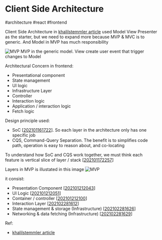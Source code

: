 # Client Side Architecture
#architecture #react #frontend

Client Side Architecture in [khalilstemmler article](https://khalilstemmler.com/articles/client-side-architecture) used Model View Presenter as the starter, but we need to expand more because MVP & MVC is to generic. And Model in MVP has much responsibility

![MVP](../../assets/img/model-view-presenter-simple.png)
MVP in the generic model. View create user event that trigger changes to Model

Architectural Concern in frontend:
- Presentational component
- State management
- UI logic
- Infrastructure Layer
- Controller
- Interaction logic
- Application / interaction logic
- Fetch logic

Design principle used:
* SoC [[202101161722]]. So each layer in the architecture only has one specific job
* CQS, Command-Query Separation. The benefit is to simplifies code path, operation is easy to reason about, and co-locating

To understand how SoC and CQS work together, we must think each feature is vertical slice of layer / stack [[202101172257]]

Layers in MVP is illustated in this image 
![MVP](../../assets/img/Client-MVP.png)

it consist:
* Presentation Component [[202101212043]]
* UI Logic [[202101212051]]
* Container / controller [[202101212100]]
* Interaction Layer [[202102281612]]
* State management & storage (Infrastructure) [[202102281626]]
* Networking & data fetching (Infrastructure) [[202102281629]]


Ref:
- [khalilstemmler article](https://khalilstemmler.com/articles/client-side-architecture) 

[//begin]: # "Autogenerated link references for markdown compatibility"
[202101161722]: 202101161722.md "Separation of Concern (SoC)"
[202101172257]: 202101172257.md "Feature as Vertical slice"
[202101212043]: 202101212043.md "Presentation Component"
[202101212051]: 202101212051.md "UI Logic"
[202101212100]: 202101212100.md "Component / Controller (Client Side)"
[202102281612]: 202102281612.md "Interaction Layer"
[202102281626]: 202102281626.md "Networking & data fetching (Infrastructure)"
[202102281629]: 202102281629.md "State management & storage (infrastructure)"
[//end]: # "Autogenerated link references"